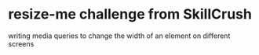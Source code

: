 # resize-me challenge from SkillCrush
writing media queries to change the width of an element on different screens
